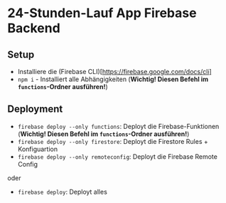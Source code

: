 # 24-Stunden-Lauf App Firebase Backend

## Setup

- Installiere die (Firebase CLI)[https://firebase.google.com/docs/cli]
- `npm i` - Installiert alle Abhängigkeiten (**Wichtig! Diesen Befehl im `functions`-Ordner ausführen!**)

## Deployment

- `firebase deploy --only functions`: Deployt die Firebase-Funktionen (**Wichtig! Diesen Befehl im `functions`-Ordner ausführen!**)
- `firebase deploy --only firestore`: Deployt die Firestore Rules + Konfiguartion
- `firebase deploy --only remoteconfig`: Deployt die Firebase Remote Config

oder

- `firebase deploy`: Deployt alles
